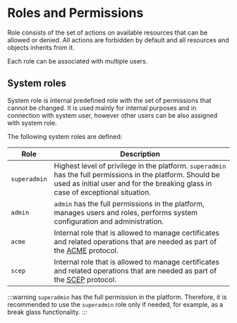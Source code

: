 # Roles and Permissions

Role consists of the set of actions on available resources that can be allowed or denied. All actions are forbidden by default and all resources and objects inherits from it.

Each role can be associated with multiple users.

## System roles

System role is internal predefined role with the set of permissions that cannot be changed.
It is used mainly for internal purposes and in connection with system user, however other users can be also assigned with system role. 

The following system roles are defined:

| Role         | Description                                                                                                                                                                                    |
|--------------|------------------------------------------------------------------------------------------------------------------------------------------------------------------------------------------------|
| `superadmin` | Highest level of privilege in the platform. `superadmin` has the full permissions in the platform. Should be used as initial user and for the breaking glass in case of exceptional situation. |
| `admin`      | `admin` has the full permissions in the platform, manages users and roles, performs system configuration and administration.                                                                   |
| `acme`       | Internal role that is allowed to manage certificates and related operations that are needed as part of the [ACME](../../../protocols/acme/overview) protocol.                                  |
| `scep`       | Internal role that is allowed to manage certificates and related operations that are needed as part of the [SCEP](../../../protocols/scep/overview) protocol.                                  |

:::warning
`superadmin` has the full permission in the platform. Therefore, it is recommended to use the `superadmin` role only if needed, for example, as a break glass functionality.
:::
